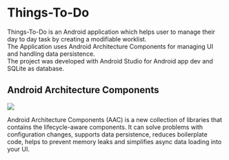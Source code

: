 # Things-To-Do
Things-To-Do is an Android application which helps user to manage their day to day task by creating a modifiable worklist.<br /> 
The Application uses Android Architecture Components for managing UI and handling data persistence. <br/>
The project was developed with Android Studio for Android app dev and SQLite as database.

## Android Architecture Components
![](https://cdn-images-1.medium.com/max/800/1*WVdFMYmEoCdXniy7ulDe5g.png)


Android Architecture Components (AAC) is a new collection of libraries that contains the lifecycle-aware components. It can solve problems with configuration changes, supports data persistence, reduces boilerplate code, helps to prevent memory leaks and simplifies async data loading into your UI.

